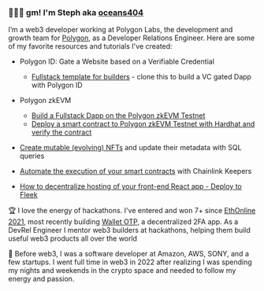 ### 👩🏻‍💻 gm! I'm Steph aka [oceans404](https://twitter.com/0ceans404)

I’m a web3 developer working at Polygon Labs, the development and growth team for [Polygon](https://beta.polygon.technology/), as a Developer Relations Engineer. Here are some of my favorite resources and tutorials I've created:
  -  Polygon ID: Gate a Website based on a Verifiable Credential 
     - [Fullstack template for builders](https://github.com/oceans404/fullstack-polygon-id-vc-gated-dapp) - clone this to build a VC gated Dapp with Polygon ID 
  - Polygon zkEVM  
     - [Build a Fullstack Dapp on the Polygon zkEVM Testnet](https://github.com/oceans404/fullstack-zkevm)
     - [Deploy a smart contract to Polygon zkEVM Testnet with Hardhat and verify the contract](https://github.com/oceans404/zkevm-hardhat-demo)

  -  [Create mutable (evolving) NFTs](https://github.com/oceans404/mutable-nfts-tableland-polygon) and update their metadata with SQL queries
  -  [Automate the execution of your smart contracts](https://github.com/oceans404/keepers-contracts) with Chainlink Keepers
  -  [How to decentralize hosting of your front-end React app - Deploy to Fleek](https://github.com/oceans404/fullstack-sockets-demo#deploy-your-frontend)

🏆 I love the energy of hackathons. I've entered and won 7+ since [EthOnline 2021](https://youtu.be/xJiABLuD06g?t=1463), most recently building [Wallet OTP](https://github.com/oceans404/wallet-otp), a decentralized 2FA app. As a DevRel Engineer I mentor web3 builders at hackathons, helping them build useful web3 products all over the world

👻 Before web3, I was a software developer at Amazon, AWS, SONY, and a few startups. I went full time in web3 in 2022 after realizing I was spending my nights and weekends in the crypto space and needed to follow my energy and passion.
